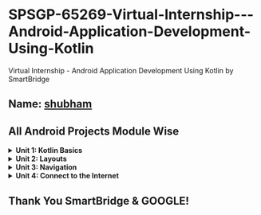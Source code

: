 SPSGP-65269-Virtual-Internship---Android-Application-Development-Using-Kotlin
==================================
Virtual Internship - Android Application Development Using Kotlin by SmartBridge

Name: [shubham](https://github.com/noobshubham)
------------

All Android Projects Module Wise
------------

<details>
    <summary><b>Unit 1: Kotlin Basics</b></summary>
  
- [Happy Birthday Card App](https://github.com/smartinternz02/SPSGP-65269-Virtual-Internship---Android-Application-Development-Using-Kotlin/blob/main/Unit%201%20-%20Kotlin%20Basics/Happy%20Birthday.zip)
- [Lemonade App](https://github.com/smartinternz02/SPSGP-65269-Virtual-Internship---Android-Application-Development-Using-Kotlin/blob/main/Unit%201%20-%20Kotlin%20Basics/Lemonade.zip)
- [Dice Roller](https://github.com/smartinternz02/SPSGP-65269-Virtual-Internship---Android-Application-Development-Using-Kotlin/blob/main/Unit%201%20-%20Kotlin%20Basics/Dice%20Roller.zip)
</details>

<details>
    <summary><b>Unit 2: Layouts</b></summary>
  
- [Affirmations](https://github.com/smartinternz02/SPSGP-65269-Virtual-Internship---Android-Application-Development-Using-Kotlin/blob/main/Unit%202%20-%20Layouts/Affirmations.zip)
- [Dogglers App](https://github.com/smartinternz02/SPSGP-65269-Virtual-Internship---Android-Application-Development-Using-Kotlin/blob/main/Unit%202%20-%20Layouts/Dogglers%20App.zip)
- [TipTime](https://github.com/smartinternz02/SPSGP-65269-Virtual-Internship---Android-Application-Development-Using-Kotlin/blob/main/Unit%202%20-%20Layouts/Tip%20Time.zip)
- [Words App](https://github.com/smartinternz02/SPSGP-65269-Virtual-Internship---Android-Application-Development-Using-Kotlin/blob/main/Unit%202%20-%20Layouts/Words%20App.zip)
</details>

<details>
    <summary><b>Unit 3: Navigation</b></summary>
  
- [Cupcake App](https://github.com/smartinternz02/SPSGP-65269-Virtual-Internship---Android-Application-Development-Using-Kotlin/blob/main/Unit%203%20-%20Navigation/Cupcake%20App.zip)
- [Lunch Tray](https://github.com/smartinternz02/SPSGP-65269-Virtual-Internship---Android-Application-Development-Using-Kotlin/blob/main/Unit%203%20-%20Navigation/Lunch%20Tray.zip)
</details>

<details>
    <summary><b>Unit 4: Connect to the Internet</b></summary>
  
- [Amphibians](https://github.com/smartinternz02/SPSGP-65269-Virtual-Internship---Android-Application-Development-Using-Kotlin/blob/main/Unit%204%20-%20Connect%20to%20the%20Internet/Amphibians.zip)
- [MarsPhotos](https://github.com/smartinternz02/SPSGP-65269-Virtual-Internship---Android-Application-Development-Using-Kotlin/blob/main/Unit%204%20-%20Connect%20to%20the%20Internet/MarsPhotos.zip)
</details>


Thank You SmartBridge & GOOGLE!
------------

